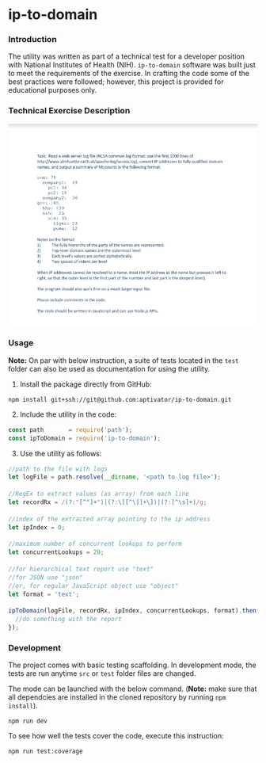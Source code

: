 # ip-to-domain

### Introduction

The utility was written as part of a technical test for a developer position
with National Institutes of Health (NIH).  `ip-to-domain` software was built
just to meet the requirements of the exercise.  In crafting the code some of the
best practices were followed; however, this project is provided for educational
purposes only.

### Technical Exercise Description

![NIH Technical Exercise](./images/nih-technical-exercise.png)

### Usage

**Note:** On par with below instruction, a suite of tests located in the `test`
folder can also be used as documentation for using the utility.

1. Install the package directly from GitHub:

```
npm install git+ssh://git@github.com:aptivator/ip-to-domain.git
```

2. Include the utility in the code:

```javascript
const path       = require('path');
const ipToDomain = require('ip-to-domain');
```

3. Use the utility as follows:

```javascript
//path to the file with logs
let logFile = path.resolve(__dirname, '<path to log file>');

//RegEx to extract values (as array) from each line
let recordRx = /(?:"[^"]+")|(?:\[[^\]]+\])|(?:[^\s]+)/g; 

//index of the extracted array pointing to the ip address
let ipIndex = 0; 

//maximum number of concurrent lookups to perform
let concurrentLookups = 20; 

//for hierarchical text report use "text"
//for JSON use "json"
//or, for regular JavaScript object use "object"
let format = 'text'; 

ipToDomain(logFile, recordRx, ipIndex, concurrentLookups, format).then(report => {
  //do something with the report
});
```

### Development

The project comes with basic testing scaffolding.  In development mode, the 
tests are run anytime `src` or `test` folder files are changed.  

The mode can be launched with the below command. (**Note:** make sure that
all dependcies are installed in the cloned repository by running `npm install`).

```
npm run dev
```

To see how well the tests cover the code, execute this instruction:

```
npm run test:coverage
```
